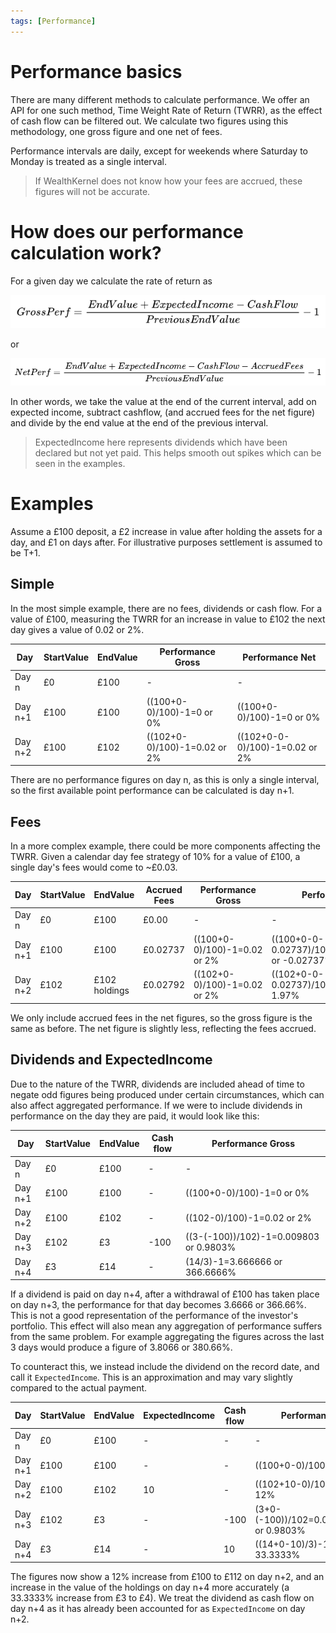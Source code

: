 ```yaml
---
tags: [Performance]
---
```


# Performance basics

There are many different methods to calculate performance. We offer an API for one such method, Time Weight Rate of Return (TWRR), as the effect of cash flow can be filtered out. We calculate two figures using this methodology, one gross figure and one net of fees. 

Performance intervals are daily, except for weekends where Saturday to Monday is treated as a single interval.

<!-- theme: warning -->
> If WealthKernel does not know how your fees are accrued, these figures will not be accurate.

# How does our performance calculation work?

For a given day we calculate the rate of return as 

<!--TODO: Could make this mermaid diagram when stoplight supports mermaid v10.9.0 https://mermaid.js.org/config/math.html -->

![grossperf-3.png](../../assets/images/grossperf-3.png)

or

![netperf-3.png](../../assets/images/netperf-3.png)

In other words, we take the value at the end of the current interval, add on expected income, subtract cashflow, (and accrued fees for the net figure) and divide by the end value at the end of the previous interval.

<!-- theme: info -->
> ExpectedIncome here represents dividends which have been declared but not yet paid. This helps smooth out spikes which can be seen in the examples.

# Examples

Assume a £100 deposit, a £2 increase in value after holding the assets for a day, and £1 on days after. For illustrative purposes settlement is assumed to be T+1.

## Simple

In the most simple example, there are no fees, dividends or cash flow. For a value of £100, measuring the TWRR for an increase in value to £102 the next day gives a value of 0.02 or 2%.

|Day|StartValue|EndValue|Performance Gross|Performance Net|
|--------|--------|--------|--------|--------|
|Day n|£0|£100|-|-|
|Day n+1|£100|£100|((100+0-0)/100)-1=0 or 0%|((100+0-0)/100)-1=0 or 0%|
|Day n+2|£100|£102|((102+0-0)/100)-1=0.02 or 2%|((102+0-0-0)/100)-1=0.02 or 2%|

There are no performance figures on day n, as this is only a single interval, so the first available point performance can be calculated is day n+1.

## Fees

In a more complex example, there could be more components affecting the TWRR. Given a calendar day fee strategy of 10% for a value of £100, a single day's fees would come to ~£0.03.

|Day|StartValue|EndValue|Accrued Fees|Performance Gross|Performance Net|
|--------|--------|--------|--------|--------|--------|
|Day n|£0|£100|£0.00|-|-|
|Day n+1|£100|£100|£0.02737|((100+0-0)/100)-1=0.02 or 2%|((100+0-0-0.02737)/100)-1=-0.0002737 or -0.02737%|
|Day n+2|£102|£102 holdings|£0.02792|((102+0-0)/100)-1=0.02 or 2%|((102+0-0-0.02737)/100)-1=0.0197 or 1.97%|

We only include accrued fees in the net figures, so the gross figure is the same as before. The net figure is slightly less, reflecting the fees accrued.

## Dividends and ExpectedIncome

Due to the nature of the TWRR, dividends are included ahead of time to negate odd figures being produced under certain circumstances, which can also affect aggregated performance. If we were to include dividends in performance on the day they are paid, it would look like this:

|Day|StartValue|EndValue|Cash flow|Performance Gross
|--------|--------|--------|--------|--------|
|Day n|£0|£100|-|-|
|Day n+1|£100|£100|-|((100+0-0)/100)-1=0 or 0%|
|Day n+2|£100|£102|-|((102-0)/100)-1=0.02 or 2%|
|Day n+3|£102|£3|-100|((3-(-100))/102)-1=0.009803 or 0.9803%|
|Day n+4|£3|£14|-|(14/3)-1=3.666666 or 366.6666%|

If a dividend is paid on day n+4, after a withdrawal of £100 has taken place on day n+3, the performance for that day becomes 3.6666 or 366.66%. This is not a good representation of the performance of the investor's portfolio. This effect will also mean any aggregation of performance suffers from the same problem. For example aggregating the figures across the last 3 days would produce a figure of 3.8066 or 380.66%.

To counteract this, we instead include the dividend on the record date, and call it `ExpectedIncome`. This is an approximation and may vary slightly compared to the actual payment.

|Day|StartValue|EndValue|ExpectedIncome|Cash flow|Performance Gross
|--------|--------|--------|--------|--------|--------|
|Day n|£0|£100|-|-|-|
|Day n+1|£100|£100|-|-|((100+0-0)/100)-1=0 or 0%|
|Day n+2|£100|£102|10|-|((102+10-0)/100)-1=0.12 or 12%|
|Day n+3|£102|£3|-|-100|(3+0-(-100))/102=0.009803921569 or 0.9803%|
|Day n+4|£3|£14|-|10|((14+0-10)/3)-1=0.333333 or 33.3333%|

The figures now show a 12% increase from £100 to £112 on day n+2, and an increase in the value of the holdings on day n+4 more accurately (a 33.3333% increase from £3 to £4). We treat the dividend as cash flow on day n+4 as it has already been accounted for as `ExpectedIncome` on day n+2.